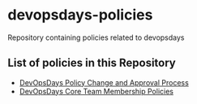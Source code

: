 # devopsdays-policies
Repository containing policies related to devopsdays

## List of policies in this Repository

- [DevOpsDays Policy Change and Approval Process](policies/policy-changes.md)
- [DevOpsDays Core Team Membership Policies](policies/team-membership.md)
